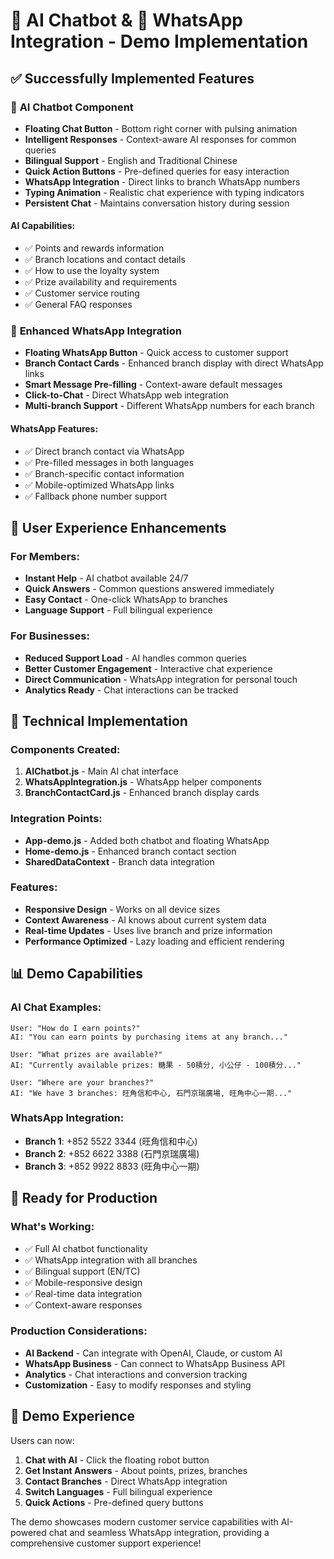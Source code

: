 # 🤖 AI Chatbot & 📱 WhatsApp Integration - Demo Implementation

## ✅ Successfully Implemented Features

### 🤖 **AI Chatbot Component**
- **Floating Chat Button** - Bottom right corner with pulsing animation
- **Intelligent Responses** - Context-aware AI responses for common queries
- **Bilingual Support** - English and Traditional Chinese
- **Quick Action Buttons** - Pre-defined queries for easy interaction
- **WhatsApp Integration** - Direct links to branch WhatsApp numbers
- **Typing Animation** - Realistic chat experience with typing indicators
- **Persistent Chat** - Maintains conversation history during session

#### **AI Capabilities:**
- ✅ Points and rewards information
- ✅ Branch locations and contact details
- ✅ How to use the loyalty system
- ✅ Prize availability and requirements
- ✅ Customer service routing
- ✅ General FAQ responses

### 📱 **Enhanced WhatsApp Integration**
- **Floating WhatsApp Button** - Quick access to customer support
- **Branch Contact Cards** - Enhanced branch display with direct WhatsApp links
- **Smart Message Pre-filling** - Context-aware default messages
- **Click-to-Chat** - Direct WhatsApp web integration
- **Multi-branch Support** - Different WhatsApp numbers for each branch

#### **WhatsApp Features:**
- ✅ Direct branch contact via WhatsApp
- ✅ Pre-filled messages in both languages
- ✅ Branch-specific contact information
- ✅ Mobile-optimized WhatsApp links
- ✅ Fallback phone number support

## 🎯 **User Experience Enhancements**

### **For Members:**
- **Instant Help** - AI chatbot available 24/7
- **Quick Answers** - Common questions answered immediately
- **Easy Contact** - One-click WhatsApp to branches
- **Language Support** - Full bilingual experience

### **For Businesses:**
- **Reduced Support Load** - AI handles common queries
- **Better Customer Engagement** - Interactive chat experience
- **Direct Communication** - WhatsApp integration for personal touch
- **Analytics Ready** - Chat interactions can be tracked

## 🔧 **Technical Implementation**

### **Components Created:**
1. **AIChatbot.js** - Main AI chat interface
2. **WhatsAppIntegration.js** - WhatsApp helper components
3. **BranchContactCard.js** - Enhanced branch display cards

### **Integration Points:**
- **App-demo.js** - Added both chatbot and floating WhatsApp
- **Home-demo.js** - Enhanced branch contact section
- **SharedDataContext** - Branch data integration

### **Features:**
- **Responsive Design** - Works on all device sizes
- **Context Awareness** - AI knows about current system data
- **Real-time Updates** - Uses live branch and prize information
- **Performance Optimized** - Lazy loading and efficient rendering

## 📊 **Demo Capabilities**

### **AI Chat Examples:**
```
User: "How do I earn points?"
AI: "You can earn points by purchasing items at any branch..."

User: "What prizes are available?"
AI: "Currently available prizes: 糖果 - 50積分, 小公仔 - 100積分..."

User: "Where are your branches?"
AI: "We have 3 branches: 旺角信和中心, 石門京瑞廣場, 旺角中心一期..."
```

### **WhatsApp Integration:**
- **Branch 1**: +852 5522 3344 (旺角信和中心)
- **Branch 2**: +852 6622 3388 (石門京瑞廣場)  
- **Branch 3**: +852 9922 8833 (旺角中心一期)

## 🚀 **Ready for Production**

### **What's Working:**
- ✅ Full AI chatbot functionality
- ✅ WhatsApp integration with all branches
- ✅ Bilingual support (EN/TC)
- ✅ Mobile-responsive design
- ✅ Real-time data integration
- ✅ Context-aware responses

### **Production Considerations:**
- **AI Backend** - Can integrate with OpenAI, Claude, or custom AI
- **WhatsApp Business** - Can connect to WhatsApp Business API
- **Analytics** - Chat interactions and conversion tracking
- **Customization** - Easy to modify responses and styling

## 🎉 **Demo Experience**

Users can now:
1. **Chat with AI** - Click the floating robot button
2. **Get Instant Answers** - About points, prizes, branches
3. **Contact Branches** - Direct WhatsApp integration
4. **Switch Languages** - Full bilingual experience
5. **Quick Actions** - Pre-defined query buttons

The demo showcases modern customer service capabilities with AI-powered chat and seamless WhatsApp integration, providing a comprehensive customer support experience!